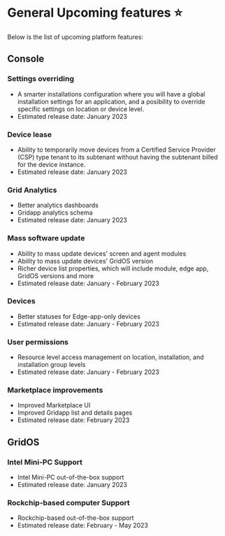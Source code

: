 # General Upcoming features ⭐

Below is the list of upcoming platform features:

## Console

### Settings overriding
- A smarter installations configuration where you will have a global installation settings for an application, and a posibility to override specific settings on location or device level.
- Estimated release date: January 2023

### Device lease
- Ability to temporarily move devices from a Certified Service Provider (CSP) type tenant to its subtenant without having the subtenant billed for the device instance.
- Estimated release date: January 2023

### Grid Analytics
- Better analytics dashboards
- Gridapp analytics schema
- Estimated release date: January 2023

### Mass software update
- Ability to mass update devices' screen and agent modules
- Ability to mass update devices' GridOS version
- Richer device list properties, which will include module, edge app, GridOS versions and more
- Estimated release date: January - February 2023

### Devices
- Better statuses for Edge-app-only devices
- Estimated release date: January - February 2023

### User permissions
- Resource level access management on location, installation, and installation group levels
- Estimated release date: January - February 2023

### Marketplace improvements
- Improved Marketplace UI
- Improved Gridapp list and details pages
- Estimated release date: February 2023

## GridOS
### Intel Mini-PC Support
- Intel Mini-PC out-of-the-box support
- Estimated release date: January 2023

### Rockchip-based computer Support
- Rockchip-based out-of-the-box support
- Estimated release date: February - May 2023